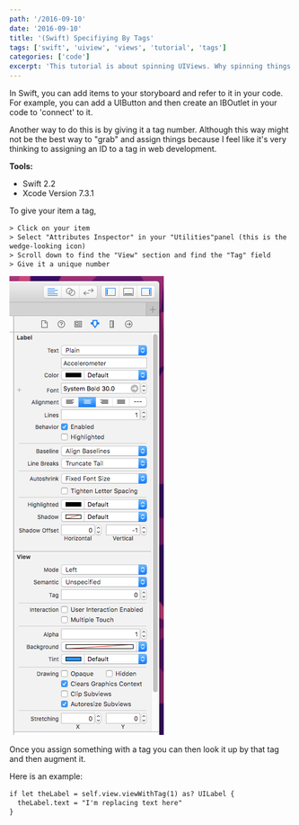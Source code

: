 ```yaml
---
path: '/2016-09-10'
date: '2016-09-10'
title: '(Swift) Specifiying By Tags'
tags: ['swift', 'uiview', 'views', 'tutorial', 'tags']
categories: ['code']
excerpt: 'This tutorial is about spinning UIViews. Why spinning things you might ask?'
---
```


In Swift, you can add items to your storyboard and refer to it in your code. For example, you can add a UIButton and then create an IBOutlet in your code to 'connect' to it.

Another way to do this is by giving it a tag number. Although this way might not be the best way to "grab" and assign things because I feel like it's very thinking to assigning an ID to a tag in web development.

**Tools:**

- Swift 2.2
- Xcode Version 7.3.1

To give your item a tag,

```
> Click on your item
> Select "Attributes Inspector" in your "Utilities"panel (this is the wedge-looking icon)
> Scroll down to find the "View" section and find the "Tag" field
> Give it a unique number
```

![alt text](img1.png "Giving a UIView a tag")

Once you assign something with a tag you can then look it up by that tag and then augment it.

Here is an example:

```
if let theLabel = self.view.viewWithTag(1) as? UILabel {
  theLabel.text = "I'm replacing text here"
}
```
